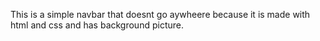 This is a simple navbar that doesnt go aywheere because it is made with html and css and has background picture.
